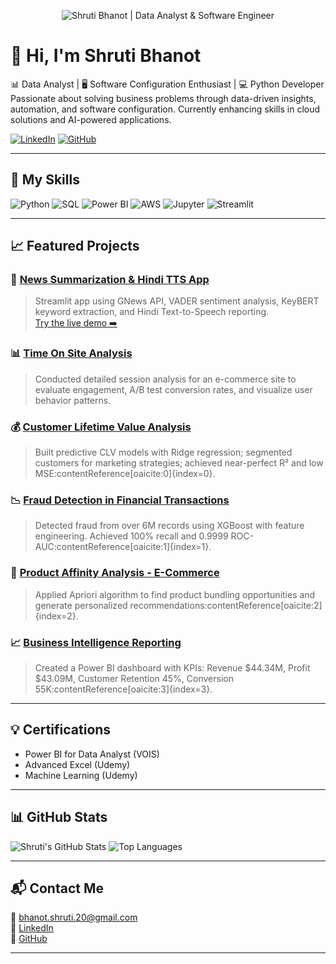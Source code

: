 <p align="center">
  <img src="C:\Users\91932\Downloads\Shruti_Bhanot.png" alt="Shruti Bhanot | Data Analyst & Software Engineer" />
</p>

# 👋 Hi, I'm Shruti Bhanot

📊 Data Analyst | 🖥️ Software Configuration Enthusiast | 💻 Python Developer  
Passionate about solving business problems through data-driven insights, automation, and software configuration. Currently enhancing skills in cloud solutions and AI-powered applications.

[![LinkedIn](https://img.shields.io/badge/LinkedIn-Shruti%20Bhanot-blue?style=for-the-badge&logo=linkedin)](https://www.linkedin.com/in/shruti-bhanot/) 
[![GitHub](https://img.shields.io/badge/GitHub-Shuzi20-black?style=for-the-badge&logo=github)](https://github.com/Shuzi20)

---

## 🚀 My Skills

![Python](https://img.shields.io/badge/Python-3776AB?style=for-the-badge&logo=python&logoColor=white)
![SQL](https://img.shields.io/badge/SQL-4479A1?style=for-the-badge&logo=postgresql&logoColor=white)
![Power BI](https://img.shields.io/badge/PowerBI-F2C811?style=for-the-badge&logo=powerbi&logoColor=black)
![AWS](https://img.shields.io/badge/AWS-232F3E?style=for-the-badge&logo=amazonaws&logoColor=white)
![Jupyter](https://img.shields.io/badge/Jupyter-F37626?style=for-the-badge&logo=jupyter&logoColor=white)
![Streamlit](https://img.shields.io/badge/Streamlit-FF4B4B?style=for-the-badge&logo=streamlit&logoColor=white)

---

## 📈 Featured Projects

### 📰 [News Summarization & Hindi TTS App](https://github.com/Shuzi20/News-Summarization-Hindi-TTS-App)
> Streamlit app using GNews API, VADER sentiment analysis, KeyBERT keyword extraction, and Hindi Text-to-Speech reporting.  
[Try the live demo ➡️](https://huggingface.co/spaces/Shuzi24/News_Summarization_and_Hindi_TTS_App)

### 📊 [Time On Site Analysis](https://github.com/Shuzi20/Time-on-site-analysis)
> Conducted detailed session analysis for an e-commerce site to evaluate engagement, A/B test conversion rates, and visualize user behavior patterns.

### 💰 [Customer Lifetime Value Analysis](https://github.com/Shuzi20/Customer-Life-Time-Value---E-Commerce-Sector)
> Built predictive CLV models with Ridge regression; segmented customers for marketing strategies; achieved near-perfect R² and low MSE:contentReference[oaicite:0]{index=0}.

### 📉 [Fraud Detection in Financial Transactions](https://github.com/Shuzi20/Fraud-Detection-in-Financial-Transaction)
> Detected fraud from over 6M records using XGBoost with feature engineering. Achieved 100% recall and 0.9999 ROC-AUC:contentReference[oaicite:1]{index=1}.

### 🛒 [Product Affinity Analysis - E-Commerce](https://github.com/Shuzi20/Product-Affinity-Analysis---E-Commerce-sector)
> Applied Apriori algorithm to find product bundling opportunities and generate personalized recommendations:contentReference[oaicite:2]{index=2}.

### 📈 [Business Intelligence Reporting](https://github.com/Shuzi20/Business-Intelligence-Reporting)
> Created a Power BI dashboard with KPIs: Revenue $44.34M, Profit $43.09M, Customer Retention 45%, Conversion 55K:contentReference[oaicite:3]{index=3}.

---

## 💡 Certifications

- Power BI for Data Analyst (VOIS)
- Advanced Excel (Udemy)
- Machine Learning (Udemy)

---

## 📊 GitHub Stats

![Shruti's GitHub Stats](https://github-readme-stats.vercel.app/api?username=Shuzi20&show_icons=true&theme=radical)
![Top Languages](https://github-readme-stats.vercel.app/api/top-langs/?username=Shuzi20&layout=compact&theme=radical)

---

## 📬 Contact Me

📧 [bhanot.shruti.20@gmail.com](mailto:bhanot.shruti.20@gmail.com)  
🔗 [LinkedIn](https://www.linkedin.com/in/shruti-bhanot/)  
🐙 [GitHub](https://github.com/Shuzi20)

---

